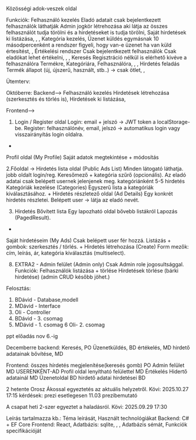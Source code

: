 Közösségi adok-veszek oldal

Funkciók:
Felhasználó kezelés
Eladó adatait csak bejelentkezett felhasználók láthatják
Admin jogkör létrehozása aki látja az összes felhasználót tudja törölni és a hirdetéseket is tudja törölni,
Saját hirdetések ki listázása,
,
,
Kategória kezelés,
Üzenet küldés egymásnak
10 másodpercenként a rendszer figyeli, hogy van-e üzenet ha van küld értesítést,
,
Értékelési rendszer
Csak bejelentkezett felhasználók
Csak eladókat lehet értékelni,
,
,
Keresés
Regisztráció nélkül is elérhető kivéve a felhasználóra
Termékre,
Kategóriára,
Felhasználóra,
,
,
Hirdetés feladás
Termék állapot (új, újszerű, használt, stb..) -> csak ötlet,
,

Ütemterv:

Októberre:
Backend-->
Felhasználó kezelés
Hirdetések létrehozása (szerkesztés és törlés is),
Hirdetések ki listázása,

Frontend-->

1. Login / Register oldal
Login: email + jelszó → JWT token a localStorage-be.
Register: felhasználónév, email, jelszó → automatikus login vagy visszairányítás login oldalra.
+
Profil oldal (My Profile)
Saját adatok megtekintése + módosítás

2.Főoldal -> Hirdetés lista oldal (Public Ads List)
Minden látogató láthatja.
jobb oldalt login/reg.
Keresőmező + kategória szűrő (opcionális).
Az eladó adatai csak belépett usernek jelenjenek meg.
kategóriánként 5-5 hirdetés
Kategóriák kezelése (Categories)
Egyszerű lista a kategóriák kiválasztásához.
+
Hirdetés részletező oldal (Ad Details)
Egy konkrét hirdetés részletei.
Belépett user → látja az eladó nevét.


3. Hirdetés Bővített lista
Egy lapozható oldal bővebb listákról
Lapozás (PagedResult).
+
Saját hirdetéseim (My Ads)
Csak belépett user fér hozzá.
Listázás + gombok: szerkesztés / törlés.
+
Hirdetés létrehozása (Create)
Form mezők: cím, leírás, ár, kategória kiválasztás (multiselect).

8. EXTRA2 - Admin felület (Admin only)
Csak Admin role jogosultsággal.
Funkciók:
Felhasználók listázása + törlése
Hirdetések törlése (bárki hirdetése)
(admin CRUD később jöhet.)

Felosztás:

1. BDávid - Database,modell
2. MDávid - Interface 
3. Oli - Controller
4. BDávid - 3. csomag
5. MDávid - 1. csomag
6 Oli- 2. csomag


ppt előadás nov 6.-ig


Decemberre
backend:
Keresés, PO
Üzenetküldés, BD
értékelés, MD
hirdető adatainak bővítése, MD

Frontend:
összes hírdetés megjelenítése(keresés gomb) PO
Admin felület MD USERENKÉNT-AD
Profil oldal lenyítható felülettel MD
Értékelés Hidertő adatainál MD
Üzenetoldal BD
hirdető adatai hirdetései BD



2 hetente Orosz Ákossal egyeztetés az aktuális helyzetről.
Kövi: 2025.10.27 17:15 kérdések: prezi
esetlegesen 11.03 prezibemutató

A csapat heti 2-szer egyeztet a haladásról.
Kövi: 2025.09.29 17:30

Leírás tartalmazza kb.:
Téma leírását,
Használt technológiákat
Backend: C# + EF Core
Frontend: React,
Adatbázis: sqlite,
,
,
Adatbázis sémát,
Funkciók specifikációját


